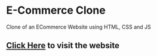 # E-Commerce Clone
Clone of an ECommerce Website using HTML, CSS and JS
## [Click Here](https://aroravansh.github.io/E-commerce_Clone/index.html#) to visit the website
